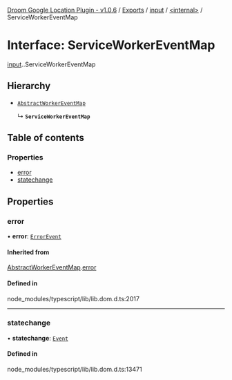 [Droom Google Location Plugin - v1.0.6](../README.md) / [Exports](../modules.md) / [input](../modules/input.md) / [<internal\>](../modules/input._internal_.md) / ServiceWorkerEventMap

# Interface: ServiceWorkerEventMap

[input](../modules/input.md).[<internal>](../modules/input._internal_.md).ServiceWorkerEventMap

## Hierarchy

- [`AbstractWorkerEventMap`](input._internal_.AbstractWorkerEventMap.md)

  ↳ **`ServiceWorkerEventMap`**

## Table of contents

### Properties

- [error](input._internal_.ServiceWorkerEventMap.md#error)
- [statechange](input._internal_.ServiceWorkerEventMap.md#statechange)

## Properties

### error

• **error**: [`ErrorEvent`](../modules/input._internal_.md#errorevent)

#### Inherited from

[AbstractWorkerEventMap](input._internal_.AbstractWorkerEventMap.md).[error](input._internal_.AbstractWorkerEventMap.md#error)

#### Defined in

node_modules/typescript/lib/lib.dom.d.ts:2017

___

### statechange

• **statechange**: [`Event`](../modules/input._internal_.md#event)

#### Defined in

node_modules/typescript/lib/lib.dom.d.ts:13471
